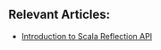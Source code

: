 
## Relevant Articles:
- [Introduction to Scala Reflection API](https://www.baeldung.com/scala/reflection-api)
